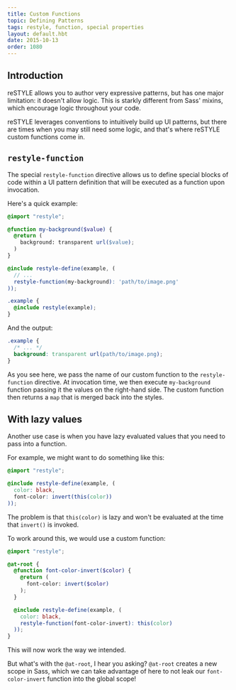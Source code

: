 ```yaml
---
title: Custom Functions
topic: Defining Patterns
tags: restyle, function, special properties
layout: default.hbt
date: 2015-10-13
order: 1080
---
```


## Introduction

reSTYLE allows you to author very expressive patterns, but has one major limitation: it doesn't allow logic. This is starkly different from Sass' mixins, which encourage logic throughout your code.

reSTYLE leverages conventions to intuitively build up UI patterns, but there are times when you may still need some logic, and that's where reSTYLE custom functions come in.

## `restyle-function`

The special `restyle-function` directive allows us to define special blocks of code within a UI pattern definition that will be executed as a function upon invocation.

Here's a quick example:

```scss
@import "restyle";

@function my-background($value) {
  @return (
    background: transparent url($value);
  )
}

@include restyle-define(example, (
  // ...
  restyle-function(my-background): 'path/to/image.png'
));

.example {
  @include restyle(example);
}
```
And the output:

```css
.example {
  /* ... */
  background: transparent url(path/to/image.png);
}
```

As you see here, we pass the name of our custom function to the `restyle-function` directive. At invocation time, we then execute `my-background` function passing it the values on the right-hand side. The custom function then returns a `map` that is merged back into the styles.

## With lazy values

Another use case is when you have lazy evaluated values that you need to pass into a function.

For example, we might want to do something like this:

```scss
@import "restyle";

@include restyle-define(example, (
  color: black,
  font-color: invert(this(color))
));
```

The problem is that `this(color)` is lazy and won't be evaluated at the time that `invert()` is invoked.

To work around this, we would use a custom function:

```scss
@import "restyle";

@at-root {
  @function font-color-invert($color) {
    @return (
      font-color: invert($color)
    );
  }

  @include restyle-define(example, (
    color: black,
    restyle-function(font-color-invert): this(color)
  ));
}
```

This will now work the way we intended.

But what's with the `@at-root`, I hear you asking? `@at-root` creates a new scope in Sass, which we can take advantage of here to not leak our `font-color-invert` function into the global scope!
